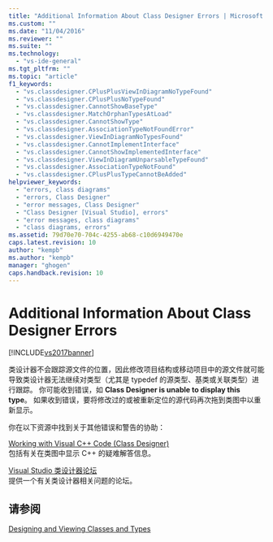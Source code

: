 ```yaml
---
title: "Additional Information About Class Designer Errors | Microsoft Docs"
ms.custom: ""
ms.date: "11/04/2016"
ms.reviewer: ""
ms.suite: ""
ms.technology: 
  - "vs-ide-general"
ms.tgt_pltfrm: ""
ms.topic: "article"
f1_keywords: 
  - "vs.classdesigner.CPlusPlusViewInDiagramNoTypeFound"
  - "vs.classdesigner.CPlusPlusNoTypeFound"
  - "vs.classdesigner.CannotShowBaseType"
  - "vs.classdesigner.MatchOrphanTypesAtLoad"
  - "vs.classdesigner.CannotShowType"
  - "vs.classdesigner.AssociationTypeNotFoundError"
  - "vs.classdesigner.ViewInDiagramNoTypesFound"
  - "vs.classdesigner.CannotImplementInterface"
  - "vs.classdesigner.CannotShowImplementedInterface"
  - "vs.classdesigner.ViewInDiagramUnparsableTypeFound"
  - "vs.classdesigner.AssociationTypeNotFound"
  - "vs.classdesigner.CPlusPlusTypeCannotBeAdded"
helpviewer_keywords: 
  - "errors, class diagrams"
  - "errors, Class Designer"
  - "error messages, Class Designer"
  - "Class Designer [Visual Studio], errors"
  - "error messages, class diagrams"
  - "class diagrams, errors"
ms.assetid: 79d70e70-704c-4255-ab68-c10d6949470e
caps.latest.revision: 10
author: "kempb"
ms.author: "kempb"
manager: "ghogen"
caps.handback.revision: 10
---
```

# Additional Information About Class Designer Errors
[!INCLUDE[vs2017banner](../code-quality/includes/vs2017banner.md)]

类设计器不会跟踪源文件的位置，因此修改项目结构或移动项目中的源文件就可能导致类设计器无法继续对类型（尤其是 typedef 的源类型、基类或关联类型）进行跟踪。  你可能收到错误，如 **Class Designer is unable to display this type**。  如果收到错误，要将修改过的或被重新定位的源代码再次拖到类图中以重新显示。  
  
 你在以下资源中找到关于其他错误和警告的协助：  
  
 [Working with Visual C\+\+ Code \(Class Designer\)](../ide/working-with-visual-cpp-code-class-designer.md)  
 包括有关在类图中显示 C\+\+ 的疑难解答信息。  
  
 [Visual Studio 类设计器论坛](http://go.microsoft.com/fwlink/?LinkId=160754)  
 提供一个有关类设计器相关问题的论坛。  
  
## 请参阅  
 [Designing and Viewing Classes and Types](../ide/designing-and-viewing-classes-and-types.md)
